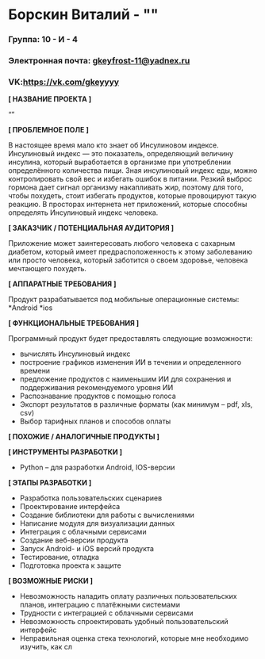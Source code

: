 # Борскин Виталий - ""


### Группа: 10 - И - 4
### Электронная почта: gkeyfrost-11@yadnex.ru
### VK:https://vk.com/gkeyyyy


**[ НАЗВАНИЕ ПРОЕКТА ]**

“”

**[ ПРОБЛЕМНОЕ ПОЛЕ ]**

В настоящее время мало кто знает об Инсулиновом индексе. Инсулиновый индекс — это показатель, определяющий величину инсулина, который выработается в организме при употреблении определённого количества пищи. Зная инсулиновый индекс еды, можно контролировать свой вес и избегать ошибок в питании. Резкий выброс гормона дает сигнал организму накапливать жир, поэтому для того, чтобы похудеть, стоит избегать продуктов, которые провоцируют такую реакцию. В просторах интернета нет приложений, которые способны определять Инсулиновый индекс человека.

**[ ЗАКАЗЧИК / ПОТЕНЦИАЛЬНАЯ АУДИТОРИЯ ]**

Приложение может заинтересовать любого человека с сахарным диабетом, который имеет предрасположенность к этому заболеванию или просто человека, который заботится о своем здоровье, человека мечтающего похудеть.

**[ АППАРАТНЫЕ ТРЕБОВАНИЯ ]** 

Продукт разрабатывается под мобильные операционные системы:
*Android 
*ios

**[ ФУНКЦИОНАЛЬНЫЕ ТРЕБОВАНИЯ ]**

Программный продукт будет предоставлять следующие возможности:
* вычислять Инсулиновый индекс
* построение графиков изменения ИИ в течении и определенного времени 
* предложение продуктов с наименьшим ИИ для сохранения и поддерживания рекомендуемого уровня ИИ
* Распознавание продуктов с помощью голоса
* Экспорт результатов в различные форматы (как минимум – pdf, xls, csv)
* Выбор тарифных планов и способов оплаты 

**[ ПОХОЖИЕ / АНАЛОГИЧНЫЕ ПРОДУКТЫ ]**


**[ ИНСТРУМЕНТЫ РАЗРАБОТКИ ]**

*	 Python – для разработки Android, IOS-версии



**[ ЭТАПЫ РАЗРАБОТКИ ]**

*	Разработка пользовательских сценариев
*	Проектирование интерфейса
*	Создание библиотеки для работы с вычислениями
*	Написание модуля для визуализации данных
*	Интеграция с облачными сервисами
*	Создание веб-версии продукта
*	Запуск Android- и iOS версий продукта
*	Тестирование, отладка
*	Подготовка проекта к защите

**[ ВОЗМОЖНЫЕ РИСКИ ]**

*	Невозможность наладить оплату различных пользовательских планов, интеграцию с платёжными системами
*	Трудности с интеграцией с облачными сервисами
*	Невозможность спроектировать удобный пользовательский интерфейс 
*	Неправильная оценка стека технологий, которые мне необходимо изучить, как сл

